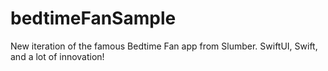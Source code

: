 # bedtimeFanSample
New iteration of the famous Bedtime Fan app from Slumber. SwiftUI, Swift, and a lot of innovation!
